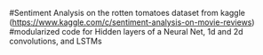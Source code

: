 #Sentiment Analysis on the rotten tomatoes dataset from kaggle (https://www.kaggle.com/c/sentiment-analysis-on-movie-reviews)
#modularized code for Hidden layers of a Neural Net, 1d and 2d convolutions, and LSTMs
